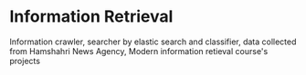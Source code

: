 # Information Retrieval
Information crawler, searcher by elastic search and classifier, data collected from Hamshahri News Agency, Modern information retieval course's projects
